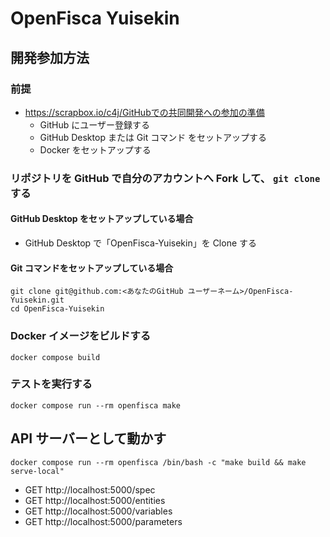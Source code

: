 # OpenFisca Yuisekin

## 開発参加方法

### 前提

- https://scrapbox.io/c4j/GitHubでの共同開発への参加の準備
  - GitHub にユーザー登録する
  - GitHub Desktop または Git コマンド をセットアップする
  - Docker をセットアップする

### リポジトリを GitHub で自分のアカウントへ Fork して、 `git clone` する

#### GitHub Desktop をセットアップしている場合

- GitHub Desktop で「OpenFisca-Yuisekin」を Clone する

#### Git コマンドをセットアップしている場合

```
git clone git@github.com:<あなたのGitHub ユーザーネーム>/OpenFisca-Yuisekin.git
cd OpenFisca-Yuisekin
```

### Docker イメージをビルドする

```
docker compose build
```

### テストを実行する

```
docker compose run --rm openfisca make
```

## API サーバーとして動かす

```
docker compose run --rm openfisca /bin/bash -c "make build && make serve-local"
```

- GET http://localhost:5000/spec
- GET http://localhost:5000/entities
- GET http://localhost:5000/variables
- GET http://localhost:5000/parameters
